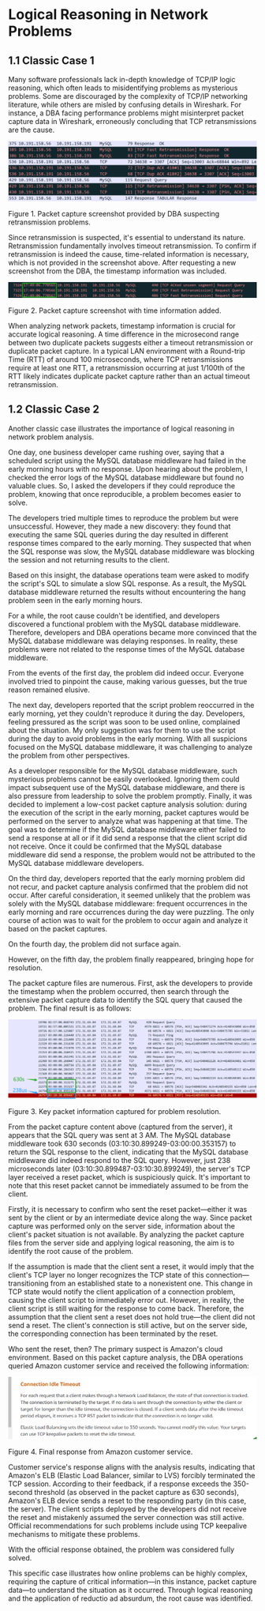 # Logical Reasoning in Network Problems

## 1.1 Classic Case 1

Many software professionals lack in-depth knowledge of TCP/IP logic reasoning, which often leads to misidentifying problems as mysterious problems. Some are discouraged by the complexity of TCP/IP networking literature, while others are misled by confusing details in Wireshark. For instance, a DBA facing performance problems might misinterpret packet capture data in Wireshark, erroneously concluding that TCP retransmissions are the cause.

![](images/3a5d10caf25003e7ea4dcace59a181f6.gif)

Figure 1. Packet capture screenshot provided by DBA suspecting retransmission problems.

Since retransmission is suspected, it's essential to understand its nature. Retransmission fundamentally involves timeout retransmission. To confirm if retransmission is indeed the cause, time-related information is necessary, which is not provided in the screenshot above. After requesting a new screenshot from the DBA, the timestamp information was included.

![](images/6670e70b6d5f0f5152f643c153d13487.png)

Figure 2. Packet capture screenshot with time information added.

When analyzing network packets, timestamp information is crucial for accurate logical reasoning. A time difference in the microsecond range between two duplicate packets suggests either a timeout retransmission or duplicate packet capture. In a typical LAN environment with a Round-trip Time (RTT) of around 100 microseconds, where TCP retransmissions require at least one RTT, a retransmission occurring at just 1/100th of the RTT likely indicates duplicate packet capture rather than an actual timeout retransmission.

## 1.2 Classic Case 2

Another classic case illustrates the importance of logical reasoning in network problem analysis.

One day, one business developer came rushing over, saying that a scheduled script using the MySQL database middleware had failed in the early morning hours with no response. Upon hearing about the problem, I checked the error logs of the MySQL database middleware but found no valuable clues. So, I asked the developers if they could reproduce the problem, knowing that once reproducible, a problem becomes easier to solve.

The developers tried multiple times to reproduce the problem but were unsuccessful. However, they made a new discovery: they found that executing the same SQL queries during the day resulted in different response times compared to the early morning. They suspected that when the SQL response was slow, the MySQL database middleware was blocking the session and not returning results to the client.

Based on this insight, the database operations team were asked to modify the script's SQL to simulate a slow SQL response. As a result, the MySQL database middleware returned the results without encountering the hang problem seen in the early morning hours.

For a while, the root cause couldn't be identified, and developers discovered a functional problem with the MySQL database middleware. Therefore, developers and DBA operations became more convinced that the MySQL database middleware was delaying responses. In reality, these problems were not related to the response times of the MySQL database middleware.

From the events of the first day, the problem did indeed occur. Everyone involved tried to pinpoint the cause, making various guesses, but the true reason remained elusive.

The next day, developers reported that the script problem reoccurred in the early morning, yet they couldn't reproduce it during the day. Developers, feeling pressured as the script was soon to be used online, complained about the situation. My only suggestion was for them to use the script during the day to avoid problems in the early morning. With all suspicions focused on the MySQL database middleware, it was challenging to analyze the problem from other perspectives.

As a developer responsible for the MySQL database middleware, such mysterious problems cannot be easily overlooked. Ignoring them could impact subsequent use of the MySQL database middleware, and there is also pressure from leadership to solve the problem promptly. Finally, it was decided to implement a low-cost packet capture analysis solution: during the execution of the script in the early morning, packet captures would be performed on the server to analyze what was happening at that time. The goal was to determine if the MySQL database middleware either failed to send a response at all or if it did send a response that the client script did not receive. Once it could be confirmed that the MySQL database middleware did send a response, the problem would not be attributed to the MySQL database middleware developers.

On the third day, developers reported that the early morning problem did not recur, and packet capture analysis confirmed that the problem did not occur. After careful consideration, it seemed unlikely that the problem was solely with the MySQL database middleware: frequent occurrences in the early morning and rare occurrences during the day were puzzling. The only course of action was to wait for the problem to occur again and analyze it based on the packet captures.

On the fourth day, the problem did not surface again.

However, on the fifth day, the problem finally reappeared, bringing hope for resolution.

The packet capture files are numerous. First, ask the developers to provide the timestamp when the problem occurred, then search through the extensive packet capture data to identify the SQL query that caused the problem. The final result is as follows:

![](images/4309ffee12d2eed2548845d1e1d2e848.png)

Figure 3. Key packet information captured for problem resolution.

From the packet capture content above (captured from the server), it appears that the SQL query was sent at 3 AM. The MySQL database middleware took 630 seconds (03:10:30.899249-03:00:00.353157) to return the SQL response to the client, indicating that the MySQL database middleware did indeed respond to the SQL query. However, just 238 microseconds later (03:10:30.899487-03:10:30.899249), the server's TCP layer received a reset packet, which is suspiciously quick. It's important to note that this reset packet cannot be immediately assumed to be from the client.

Firstly, it is necessary to confirm who sent the reset packet—either it was sent by the client or by an intermediate device along the way. Since packet capture was performed only on the server side, information about the client's packet situation is not available. By analyzing the packet capture files from the server side and applying logical reasoning, the aim is to identify the root cause of the problem.

If the assumption is made that the client sent a reset, it would imply that the client's TCP layer no longer recognizes the TCP state of this connection—transitioning from an established state to a nonexistent one. This change in TCP state would notify the client application of a connection problem, causing the client script to immediately error out. However, in reality, the client script is still waiting for the response to come back. Therefore, the assumption that the client sent a reset does not hold true—the client did not send a reset. The client's connection is still active, but on the server side, the corresponding connection has been terminated by the reset.

Who sent the reset, then? The primary suspect is Amazon's cloud environment. Based on this packet capture analysis, the DBA operations queried Amazon customer service and received the following information:

![图片](images/5c6f81f69eac7f61744ba3bc035b29e7.png)

Figure 4. Final response from Amazon customer service.

Customer service's response aligns with the analysis results, indicating that Amazon's ELB (Elastic Load Balancer, similar to LVS) forcibly terminated the TCP session. According to their feedback, if a response exceeds the 350-second threshold (as observed in the packet capture as 630 seconds), Amazon's ELB device sends a reset to the responding party (in this case, the server). The client scripts deployed by the developers did not receive the reset and mistakenly assumed the server connection was still active. Official recommendations for such problems include using TCP keepalive mechanisms to mitigate these problems.

With the official response obtained, the problem was considered fully solved.

This specific case illustrates how online problems can be highly complex, requiring the capture of critical information—in this instance, packet capture data—to understand the situation as it occurred. Through logical reasoning and the application of reductio ad absurdum, the root cause was identified.